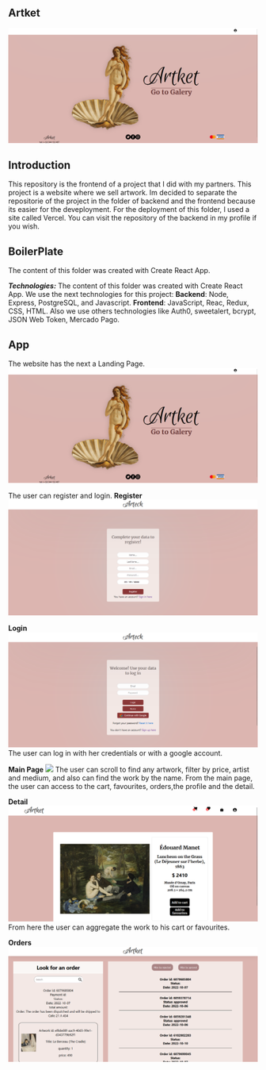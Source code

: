 ## Artket

<img src="./assets/LandingPage.png"> </img>

## Introduction

This repository is the frontend of a project that I did with my partners. This project is a website where we sell artwork.
Im decided to separate the repositorie of the project in the folder of backend and the frontend because its easier for the deveployment.
For the deployment of this folder, I used a site called Vercel.
You can visit the repository of the backend in my profile if you wish.

## BoilerPlate

The content of this folder was created with Create React App.

***Technologies:***
The content of this folder was created with Create React App.
We use the next technologies for this project: **Backend**: Node, Express, PostgreSQL, and Javascript. **Frontend**: JavaScript, Reac, Redux, CSS, HTML. Also we use others technologies like Auth0, sweetalert, bcrypt, JSON Web Token, Mercado Pago.

## App

The website has the next a Landing Page.
<img src="./assets/LandingPage.png"> </img>

The user can register and login.
**Register**
<img src="./assets/Register.png"> </img>

**Login**
<img src="./assets/Login.png"> </img>
The user can log in with her credentials or with a google account.

**Main Page**
<img src="./assets/MainPage.gif"> </img>
The user can scroll to find any artwork, filter by price, artist and medium, and also can find the work by the name.
From the main page, the user can access to the cart, favourites, orders,the profile and the detail.

**Detail**
<img src="./assets/Detail.png"> </img>
From here the user can aggregate the work to his cart or favourites.

**Orders**
<img src="./assets/Orders.png"> </img>







